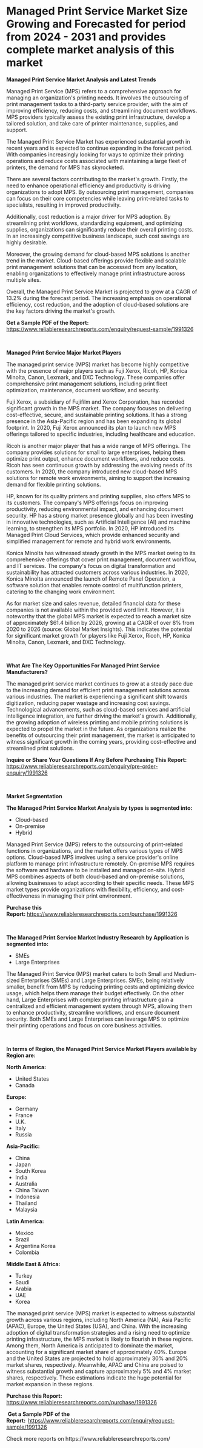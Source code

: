 <p><h1>Managed Print Service Market Size Growing and Forecasted for period from 2024 - 2031 and provides complete market analysis of this market</h1></p><p><strong>Managed Print Service Market Analysis and Latest Trends</strong></p>
<p><p>Managed Print Service (MPS) refers to a comprehensive approach for managing an organization's printing needs. It involves the outsourcing of print management tasks to a third-party service provider, with the aim of improving efficiency, reducing costs, and streamlining document workflows. MPS providers typically assess the existing print infrastructure, develop a tailored solution, and take care of printer maintenance, supplies, and support.</p><p>The Managed Print Service Market has experienced substantial growth in recent years and is expected to continue expanding in the forecast period. With companies increasingly looking for ways to optimize their printing operations and reduce costs associated with maintaining a large fleet of printers, the demand for MPS has skyrocketed.</p><p>There are several factors contributing to the market's growth. Firstly, the need to enhance operational efficiency and productivity is driving organizations to adopt MPS. By outsourcing print management, companies can focus on their core competencies while leaving print-related tasks to specialists, resulting in improved productivity.</p><p>Additionally, cost reduction is a major driver for MPS adoption. By streamlining print workflows, standardizing equipment, and optimizing supplies, organizations can significantly reduce their overall printing costs. In an increasingly competitive business landscape, such cost savings are highly desirable.</p><p>Moreover, the growing demand for cloud-based MPS solutions is another trend in the market. Cloud-based offerings provide flexible and scalable print management solutions that can be accessed from any location, enabling organizations to effectively manage print infrastructure across multiple sites.</p><p>Overall, the Managed Print Service Market is projected to grow at a CAGR of 13.2% during the forecast period. The increasing emphasis on operational efficiency, cost reduction, and the adoption of cloud-based solutions are the key factors driving the market's growth.</p></p>
<p><strong>Get a Sample PDF of the Report:&nbsp;</strong> <a href="https://www.reliableresearchreports.com/enquiry/request-sample/1991326">https://www.reliableresearchreports.com/enquiry/request-sample/1991326</a></p>
<p>&nbsp;</p>
<p><strong>Managed Print Service Major Market Players</strong></p>
<p><p>The managed print service (MPS) market has become highly competitive with the presence of major players such as Fuji Xerox, Ricoh, HP, Konica Minolta, Canon, Lexmark, and DXC Technology. These companies offer comprehensive print management solutions, including print fleet optimization, maintenance, document workflow, and security.</p><p>Fuji Xerox, a subsidiary of Fujifilm and Xerox Corporation, has recorded significant growth in the MPS market. The company focuses on delivering cost-effective, secure, and sustainable printing solutions. It has a strong presence in the Asia-Pacific region and has been expanding its global footprint. In 2020, Fuji Xerox announced its plan to launch new MPS offerings tailored to specific industries, including healthcare and education.</p><p>Ricoh is another major player that has a wide range of MPS offerings. The company provides solutions for small to large enterprises, helping them optimize print output, enhance document workflows, and reduce costs. Ricoh has seen continuous growth by addressing the evolving needs of its customers. In 2020, the company introduced new cloud-based MPS solutions for remote work environments, aiming to support the increasing demand for flexible printing solutions.</p><p>HP, known for its quality printers and printing supplies, also offers MPS to its customers. The company's MPS offerings focus on improving productivity, reducing environmental impact, and enhancing document security. HP has a strong market presence globally and has been investing in innovative technologies, such as Artificial Intelligence (AI) and machine learning, to strengthen its MPS portfolio. In 2020, HP introduced its Managed Print Cloud Services, which provide enhanced security and simplified management for remote and hybrid work environments.</p><p>Konica Minolta has witnessed steady growth in the MPS market owing to its comprehensive offerings that cover print management, document workflow, and IT services. The company's focus on digital transformation and sustainability has attracted customers across various industries. In 2020, Konica Minolta announced the launch of Remote Panel Operation, a software solution that enables remote control of multifunction printers, catering to the changing work environment.</p><p>As for market size and sales revenue, detailed financial data for these companies is not available within the provided word limit. However, it is noteworthy that the global MPS market is expected to reach a market size of approximately $61.4 billion by 2026, growing at a CAGR of over 8% from 2020 to 2026 (source: Global Market Insights). This indicates the potential for significant market growth for players like Fuji Xerox, Ricoh, HP, Konica Minolta, Canon, Lexmark, and DXC Technology.</p></p>
<p>&nbsp;</p>
<p><strong>What Are The Key Opportunities For Managed Print Service Manufacturers?</strong></p>
<p><p>The managed print service market continues to grow at a steady pace due to the increasing demand for efficient print management solutions across various industries. The market is experiencing a significant shift towards digitization, reducing paper wastage and increasing cost savings. Technological advancements, such as cloud-based services and artificial intelligence integration, are further driving the market's growth. Additionally, the growing adoption of wireless printing and mobile printing solutions is expected to propel the market in the future. As organizations realize the benefits of outsourcing their print management, the market is anticipated to witness significant growth in the coming years, providing cost-effective and streamlined print solutions.</p></p>
<p><strong>Inquire or Share Your Questions If Any Before Purchasing This Report:</strong> <a href="https://www.reliableresearchreports.com/enquiry/pre-order-enquiry/1991326">https://www.reliableresearchreports.com/enquiry/pre-order-enquiry/1991326</a></p>
<p>&nbsp;</p>
<p><strong>Market Segmentation</strong></p>
<p><strong>The Managed Print Service Market Analysis by types is segmented into:</strong></p>
<p><ul><li>Cloud-based</li><li>On-premise</li><li>Hybrid</li></ul></p>
<p><p>Managed Print Service (MPS) refers to the outsourcing of print-related functions in organizations, and the market offers various types of MPS options. Cloud-based MPS involves using a service provider's online platform to manage print infrastructure remotely. On-premise MPS requires the software and hardware to be installed and managed on-site. Hybrid MPS combines aspects of both cloud-based and on-premise solutions, allowing businesses to adapt according to their specific needs. These MPS market types provide organizations with flexibility, efficiency, and cost-effectiveness in managing their print environment.</p></p>
<p><strong>Purchase this Report:&nbsp;</strong><a href="https://www.reliableresearchreports.com/purchase/1991326">https://www.reliableresearchreports.com/purchase/1991326</a></p>
<p>&nbsp;</p>
<p><strong>The Managed Print Service Market Industry Research by Application is segmented into:</strong></p>
<p><ul><li>SMEs</li><li>Large Enterprises</li></ul></p>
<p><p>The Managed Print Service (MPS) market caters to both Small and Medium-sized Enterprises (SMEs) and Large Enterprises. SMEs, being relatively smaller, benefit from MPS by reducing printing costs and optimizing device usage, which helps them manage their budget effectively. On the other hand, Large Enterprises with complex printing infrastructure gain a centralized and efficient management system through MPS, allowing them to enhance productivity, streamline workflows, and ensure document security. Both SMEs and Large Enterprises can leverage MPS to optimize their printing operations and focus on core business activities.</p></p>
<p>&nbsp;</p>
<p><strong>In terms of Region, the Managed Print Service Market Players available by Region are:</strong></p>
<p>
    <p> <strong> North America: </strong>
        <ul>
            <li>United States</li>
            <li>Canada</li>
        </ul>
        </p> 
    <p> <strong> Europe: </strong>
        <ul>
            <li>Germany</li>
            <li>France</li>
            <li>U.K.</li>
            <li>Italy</li>
            <li>Russia</li>
        </ul>
        </p> 
    <p> <strong> Asia-Pacific: </strong>
        <ul>
            <li>China</li>
            <li>Japan</li>
            <li>South Korea</li>
            <li>India</li>
            <li>Australia</li>
            <li>China Taiwan</li>
            <li>Indonesia</li>
            <li>Thailand</li>
            <li>Malaysia</li>
        </ul>
        </p> 
    <p> <strong> Latin America: </strong>
        <ul>
            <li>Mexico</li>
            <li>Brazil</li>
            <li>Argentina Korea</li>
            <li>Colombia</li>
        </ul>
        </p> 
    <p> <strong> Middle East & Africa: </strong>
        <ul>
            <li>Turkey</li>
            <li>Saudi</li>
            <li>Arabia</li>
            <li>UAE</li>
            <li>Korea</li>
        </ul>
    </p>
    </p>
<p><p>The managed print service (MPS) market is expected to witness substantial growth across various regions, including North America (NA), Asia Pacific (APAC), Europe, the United States (USA), and China. With the increasing adoption of digital transformation strategies and a rising need to optimize printing infrastructure, the MPS market is likely to flourish in these regions. Among them, North America is anticipated to dominate the market, accounting for a significant market share of approximately 40%. Europe and the United States are projected to hold approximately 30% and 20% market shares, respectively. Meanwhile, APAC and China are poised to witness substantial growth and capture approximately 5% and 4% market shares, respectively. These estimations indicate the huge potential for market expansion in these regions.</p></p>
<p><strong>Purchase this Report: </strong><a href="https://www.reliableresearchreports.com/purchase/1991326">https://www.reliableresearchreports.com/purchase/1991326</a></p>
<p>&nbsp;<strong>Get a Sample PDF of the Report:&nbsp;&nbsp;</strong><a href="https://www.reliableresearchreports.com/enquiry/request-sample/1991326">https://www.reliableresearchreports.com/enquiry/request-sample/1991326</a></p>
<p><strong></strong></p>
<p>Check more reports on https://www.reliableresearchreports.com/</p>